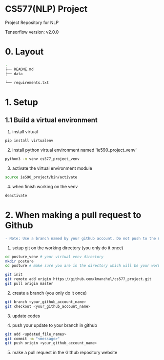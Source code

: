 # CS577(NLP) Project
Project Repository for NLP 

Tensorflow version: v2.0.0

# 0. Layout

```bash
.
├── README.md
├── data

└── requirements.txt

```

# 1. Setup

## 1.1 Build a virtual environment

1. install virtual 
```bash
pip install virtualenv
```

2. install python virtual environment named 'ie590_project_venv'
```bash
python3 -m venv cs577_project_venv
```

3. activate the virtual environment module
```bash
source ie590_project/bin/activate
```

4. when finish working on the venv
```bash
deactivate
```


# 2. When making a pull request to Github

```diff
- Note: Use a branch named by your github account. Do not push to the master branch.
```

1. setup git on the working directory (you only do it once)
```bash
cd posture_venv # your virtual venv directory
mkdir posture 
cd posture # make sure you are in the directory which will be your working directory

git init
git remote add origin https://github.com/kmanchel/cs577_project.git
git pull origin master
```

2. create a branch (you only do it once)
```bash
git branch <your_github_account_name>
git checkout <your_github_account_name>
```

3. update codes

4. push your update to your branch in github

```bash
git add <updated_file_names>
git commit -m "<message>"
git push origin <your_github_account_name>
```

5. make a pull request in the Github repository website



